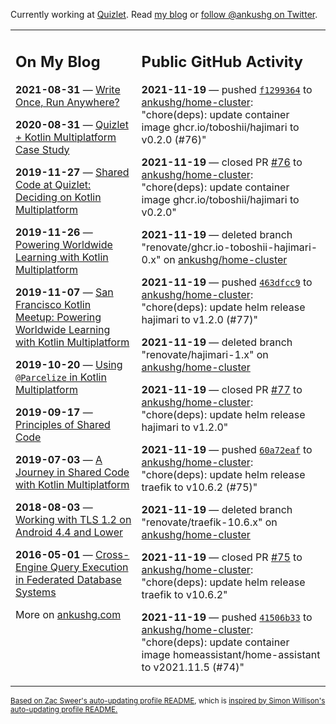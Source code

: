 Currently working at [Quizlet](https://quizlet.com/). Read [my blog](https://ankushg.com/) or [follow @ankushg on Twitter](https://twitter.com/ankushg).

<table><tr><td valign="top" width="40%">

## On My Blog
<!-- blog starts -->
**2021-08-31** — [Write Once, Run Anywhere?](https://ankushg.com/posts/write-once-run-anywhere-increment/)

**2020-08-31** — [Quizlet + Kotlin Multiplatform Case Study](https://ankushg.com/posts/quizlet-kotlin-multiplatform-case-study/)

**2019-11-27** — [Shared Code at Quizlet: Deciding on Kotlin Multiplatform](https://ankushg.com/posts/shared-code-kotlin-multiplatform/)

**2019-11-26** — [Powering Worldwide Learning with Kotlin Multiplatform](https://ankushg.com/speaking/droidcon-sf-2019)

**2019-11-07** — [San Francisco Kotlin Meetup: Powering Worldwide Learning with Kotlin Multiplatform](https://ankushg.com/speaking/sf-kotlin-meetup-2019)

**2019-10-20** — [Using `@Parcelize` in Kotlin Multiplatform](https://ankushg.com/posts/multiplatform-parcelize/)

**2019-09-17** — [Principles of Shared Code](https://ankushg.com/speaking/denver-startup-week-2019)

**2019-07-03** — [A Journey in Shared Code with Kotlin Multiplatform](https://ankushg.com/speaking/droidcon-berlin-2019)

**2018-08-03** — [Working with TLS 1.2 on Android 4.4 and Lower](https://ankushg.com/posts/tls-1.2-on-android/)

**2016-05-01** — [Cross-Engine Query Execution in Federated Database Systems](https://ankushg.com/projects/thesis)
<!-- blog ends -->
More on [ankushg.com](https://ankushg.com/)
</td><td valign="top" width="60%">

## Public GitHub Activity
<!-- githubActivity starts -->
**2021-11-19** — pushed [`f1299364`](https://github.com/ankushg/home-cluster/commit/f12993643f638d19058abb22009c612490a1cf0b) to [ankushg/home-cluster](https://api.github.com/repos/ankushg/home-cluster): "chore(deps): update container image ghcr.io/toboshii/hajimari to v0.2.0 (#76)"

**2021-11-19** — closed PR [#76](https://github.com/ankushg/home-cluster/pull/76) to [ankushg/home-cluster](https://api.github.com/repos/ankushg/home-cluster): "chore(deps): update container image ghcr.io/toboshii/hajimari to v0.2.0"

**2021-11-19** — deleted branch "renovate/ghcr.io-toboshii-hajimari-0.x" on [ankushg/home-cluster](https://api.github.com/repos/ankushg/home-cluster)

**2021-11-19** — pushed [`463dfcc9`](https://github.com/ankushg/home-cluster/commit/463dfcc978d90a0cb5fdc9938def61475a2c7bf7) to [ankushg/home-cluster](https://api.github.com/repos/ankushg/home-cluster): "chore(deps): update helm release hajimari to v1.2.0 (#77)"

**2021-11-19** — deleted branch "renovate/hajimari-1.x" on [ankushg/home-cluster](https://api.github.com/repos/ankushg/home-cluster)

**2021-11-19** — closed PR [#77](https://github.com/ankushg/home-cluster/pull/77) to [ankushg/home-cluster](https://api.github.com/repos/ankushg/home-cluster): "chore(deps): update helm release hajimari to v1.2.0"

**2021-11-19** — pushed [`60a72eaf`](https://github.com/ankushg/home-cluster/commit/60a72eaf65fae7ad46e17cc1d84e2e5836f79c75) to [ankushg/home-cluster](https://api.github.com/repos/ankushg/home-cluster): "chore(deps): update helm release traefik to v10.6.2 (#75)"

**2021-11-19** — deleted branch "renovate/traefik-10.6.x" on [ankushg/home-cluster](https://api.github.com/repos/ankushg/home-cluster)

**2021-11-19** — closed PR [#75](https://github.com/ankushg/home-cluster/pull/75) to [ankushg/home-cluster](https://api.github.com/repos/ankushg/home-cluster): "chore(deps): update helm release traefik to v10.6.2"

**2021-11-19** — pushed [`41506b33`](https://github.com/ankushg/home-cluster/commit/41506b330e59e8b15d16a32428169debabff2da4) to [ankushg/home-cluster](https://api.github.com/repos/ankushg/home-cluster): "chore(deps): update container image homeassistant/home-assistant to v2021.11.5 (#74)"
<!-- githubActivity ends -->
</td></tr></table>

<sub><a href="https://github.com/ZacSweers/ZacSweers">Based on Zac Sweer's auto-updating profile README</a>, which is <a href="https://simonwillison.net/2020/Jul/10/self-updating-profile-readme/">inspired by Simon Willison's auto-updating profile README.</a></sub>